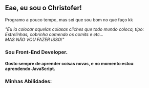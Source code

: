 ## Eae, eu sou o Christofer!

<p>Programo a pouco tempo, mas sei que sou bom no que faço kk</p>

<div>
  <em>"Eu ia colocar aquelas coiasas cliches que todo mundo coloca, tipo: Estrelinhas, cobrinha comendo os comits e etc...<br>
  MAS NÃO VOU FAZER ISSO!"</em>
  
  <h3>
    Sou Front-End Developer.
  </h3>
  
  <h4>
    Gosto sempre de aprender coisas novas, e no momento estou aprendendo JavaScript.
  </h4>
  
  <div>
    <h3>
      Minhas Abilidades:
      <br>
    </h3>
  <div>
</div>
